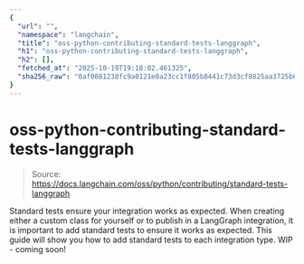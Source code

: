 ```yaml
---
{
  "url": "",
  "namespace": "langchain",
  "title": "oss-python-contributing-standard-tests-langgraph",
  "h1": "oss-python-contributing-standard-tests-langgraph",
  "h2": [],
  "fetched_at": "2025-10-19T19:18:02.461325",
  "sha256_raw": "0af0081238fc9a0121e0a23cc1f805b8441c73d3cf8825aa3725b61cde6fd0c9"
}
---
```


# oss-python-contributing-standard-tests-langgraph

> Source: https://docs.langchain.com/oss/python/contributing/standard-tests-langgraph

Standard tests ensure your integration works as expected.
When creating either a custom class for yourself or to publish in a LangGraph integration, it is important to add standard tests to ensure it works as expected. This guide will show you how to add standard tests to each integration type.
WIP - coming soon!